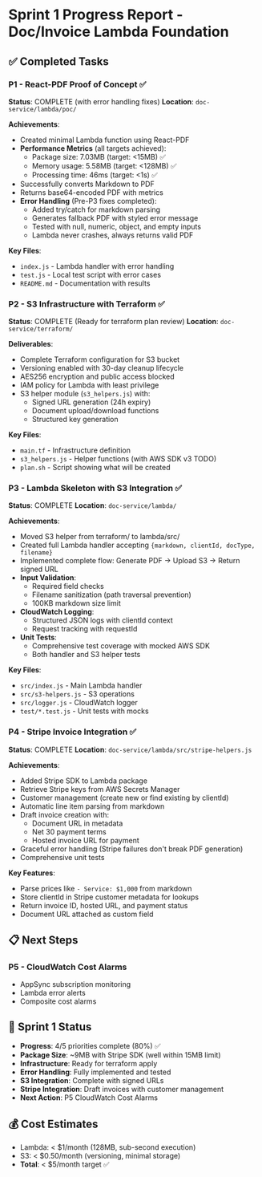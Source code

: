 # Sprint 1 Progress Report - Doc/Invoice Lambda Foundation

## ✅ Completed Tasks

### P1 - React-PDF Proof of Concept ✅
**Status**: COMPLETE (with error handling fixes)
**Location**: `doc-service/lambda/poc/`

**Achievements**:
- Created minimal Lambda function using React-PDF
- **Performance Metrics** (all targets achieved):
  - Package size: 7.03MB (target: <15MB) ✅
  - Memory usage: 5.58MB (target: <128MB) ✅
  - Processing time: 46ms (target: <1s) ✅
- Successfully converts Markdown to PDF
- Returns base64-encoded PDF with metrics
- **Error Handling** (Pre-P3 fixes completed):
  - Added try/catch for markdown parsing
  - Generates fallback PDF with styled error message
  - Tested with null, numeric, object, and empty inputs
  - Lambda never crashes, always returns valid PDF

**Key Files**:
- `index.js` - Lambda handler with error handling
- `test.js` - Local test script with error cases
- `README.md` - Documentation with results

### P2 - S3 Infrastructure with Terraform ✅
**Status**: COMPLETE (Ready for terraform plan review)
**Location**: `doc-service/terraform/`

**Deliverables**:
- Complete Terraform configuration for S3 bucket
- Versioning enabled with 30-day cleanup lifecycle
- AES256 encryption and public access blocked
- IAM policy for Lambda with least privilege
- S3 helper module (`s3_helpers.js`) with:
  - Signed URL generation (24h expiry)
  - Document upload/download functions
  - Structured key generation

**Key Files**:
- `main.tf` - Infrastructure definition
- `s3_helpers.js` - Helper functions (with AWS SDK v3 TODO)
- `plan.sh` - Script showing what will be created

### P3 - Lambda Skeleton with S3 Integration ✅
**Status**: COMPLETE
**Location**: `doc-service/lambda/`

**Achievements**:
- Moved S3 helper from terraform/ to lambda/src/
- Created full Lambda handler accepting `{markdown, clientId, docType, filename}`
- Implemented complete flow: Generate PDF → Upload S3 → Return signed URL
- **Input Validation**:
  - Required field checks
  - Filename sanitization (path traversal prevention)
  - 100KB markdown size limit
- **CloudWatch Logging**:
  - Structured JSON logs with clientId context
  - Request tracking with requestId
- **Unit Tests**:
  - Comprehensive test coverage with mocked AWS SDK
  - Both handler and S3 helper tests

**Key Files**:
- `src/index.js` - Main Lambda handler
- `src/s3-helpers.js` - S3 operations
- `src/logger.js` - CloudWatch logger
- `test/*.test.js` - Unit tests with mocks

### P4 - Stripe Invoice Integration ✅
**Status**: COMPLETE
**Location**: `doc-service/lambda/src/stripe-helpers.js`

**Achievements**:
- Added Stripe SDK to Lambda package
- Retrieve Stripe keys from AWS Secrets Manager
- Customer management (create new or find existing by clientId)
- Automatic line item parsing from markdown
- Draft invoice creation with:
  - Document URL in metadata
  - Net 30 payment terms
  - Hosted invoice URL for payment
- Graceful error handling (Stripe failures don't break PDF generation)
- Comprehensive unit tests

**Key Features**:
- Parse prices like `- Service: $1,000` from markdown
- Store clientId in Stripe customer metadata for lookups
- Return invoice ID, hosted URL, and payment status
- Document URL attached as custom field

## 📋 Next Steps

### P5 - CloudWatch Cost Alarms
- AppSync subscription monitoring
- Lambda error alerts
- Composite cost alarms

## 🎯 Sprint 1 Status
- **Progress**: 4/5 priorities complete (80%) ✅
- **Package Size**: ~9MB with Stripe SDK (well within 15MB limit)
- **Infrastructure**: Ready for terraform apply
- **Error Handling**: Fully implemented and tested
- **S3 Integration**: Complete with signed URLs
- **Stripe Integration**: Draft invoices with customer management
- **Next Action**: P5 CloudWatch Cost Alarms

## 💰 Cost Estimates
- Lambda: < $1/month (128MB, sub-second execution)
- S3: < $0.50/month (versioning, minimal storage)
- **Total**: < $5/month target ✅